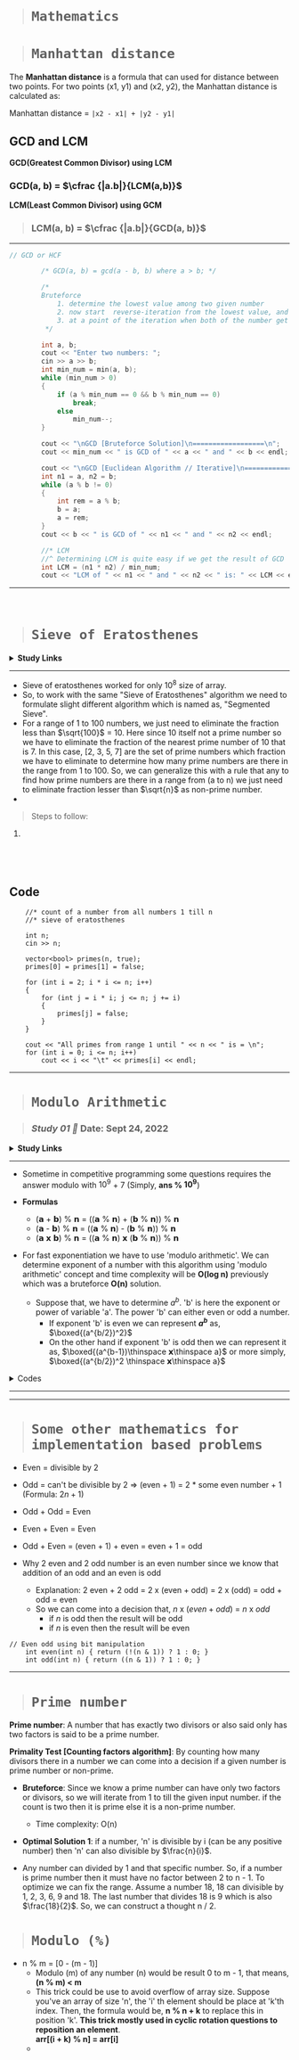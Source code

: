 
># ```Mathematics```

> # ```Manhattan distance```

The **Manhattan distance** is a formula that can used for distance between two points. For two points (x1, y1) and (x2, y2), the Manhattan distance is calculated as:

Manhattan distance = ```|x2 - x1| + |y2 - y1|```


## GCD and LCM

**GCD(Greatest Common Divisor) using LCM**  

### **GCD(a, b) = $\cfrac {|a.b|}{LCM(a,b)}$**

**LCM(Least Common Divisor) using GCM**  

> ### **LCM(a, b) = $\cfrac {|a.b|}{GCD(a, b)}$**

---

```cpp
// GCD or HCF

        /* GCD(a, b) = gcd(a - b, b) where a > b; */

        /*
        Bruteforce
            1. determine the lowest value among two given number
            2. now start  reverse-iteration from the lowest value, and decrease by every unsuccessful iteration the lowest value has to decrease by 1
            3. at a point of the iteration when both of the number get divided you have to stop the loop and thus the divisor is the answer
         */

        int a, b;
        cout << "Enter two numbers: ";
        cin >> a >> b;
        int min_num = min(a, b);
        while (min_num > 0)
        {
            if (a % min_num == 0 && b % min_num == 0)
                break;
            else
                min_num--;
        }

        cout << "\nGCD [Bruteforce Solution]\n==================\n";
        cout << min_num << " is GCD of " << a << " and " << b << endl;

        cout << "\nGCD [Euclidean Algorithm // Iterative]\n==================\n";
        int n1 = a, n2 = b;
        while (a % b != 0)
        {
            int rem = a % b;
            b = a;
            a = rem;
        }
        cout << b << " is GCD of " << n1 << " and " << n2 << endl;

        //* LCM
        //^ Determining LCM is quite easy if we get the result of GCD
        int LCM = (n1 * n2) / min_num;
        cout << "LCM of " << n1 << " and " << n2 << " is: " << LCM << endl;
```

---
&nbsp;

> # **```Sieve of Eratosthenes```**

<details>
<summary><b>Study Links</b></summary>
    1. https://codeforces.com/blog/entry/3519 <br>
    2. https://cp-algorithms.com/algebra/sieve-of-eratosthenes.html <br>
    3. https://youtu.be/MY0fXk-3BVQ <br>
</details>

---

* Sieve of eratosthenes worked for only $10^8$ size of array.
* So, to work with the same "Sieve of Eratosthenes" algorithm we need to formulate slight different algorithm which is named as, "Segmented Sieve".
* For a range of 1 to 100 numbers, we just need to eliminate the fraction less than $\sqrt{100}$ = 10. Here since 10 itself not a prime number so we have to eliminate the fraction of the nearest prime number of 10 that is 7. In this case, [2, 3, 5, 7] are the set of prime numbers which fraction we have to eliminate to determine how many prime numbers are there in the range from 1 to 100. So, we can generalize this with a rule that any to find how prime numbers are there in a range from (a to n) we just need to eliminate fraction lesser than $\sqrt{n}$ as non-prime number.
*

> Steps to follow:  

1.

&nbsp;
---

## **Code**

```
    //* count of a number from all numbers 1 till n
    //* sieve of eratosthenes

    int n;
    cin >> n;

    vector<bool> primes(n, true);
    primes[0] = primes[1] = false;

    for (int i = 2; i * i <= n; i++)
    {
        for (int j = i * i; j <= n; j += i)
        {
            primes[j] = false;
        }
    }

    cout << "All primes from range 1 until " << n << " is = \n";
    for (int i = 0; i <= n; i++)
        cout << i << "\t" << primes[i] << endl;
```

---

># **```Modulo Arithmetic```**

> ### *****Study 01 🤙*** Date: Sept 24, 2022**

<details>
<summary><b>Study Links</b></summary>
    1. https://youtu.be/KdePjukNs98
    <br>
    2. https://codeforces.com/blog/entry/72527
</details>

---

* Sometime in competitive programming some questions requires the answer modulo with $10^9$ + 7 (Simply, **ans % $10^9$**)

* **Formulas**
  * (𝗮 + 𝗯) % 𝗻 = ((𝗮 % 𝗻) + (𝗯 % 𝗻)) % 𝗻
  * (𝗮 - 𝗯) % 𝗻 = ((𝗮 % 𝗻) - (𝗯 % 𝗻)) % 𝗻
  * (𝗮 𝘅 𝗯) % 𝗻 = ((𝗮 % 𝗻) 𝘅 (𝗯 % 𝗻)) % 𝗻

* For fast exponentiation we have to use 'modulo arithmetic'. We can determine exponent of a number with this algorithm using 'modulo arithmetic' concept and time complexity will be **O(log n)** previously which was a bruteforce **O(n)** solution.  
  * Suppose that, we have to determine $a^b$. 'b' is here the exponent or power of variable 'a'. The power 'b' can either even or odd a number.
    * If exponent 'b' is even we can represent **$a^b$** as, $\boxed{(a^{b/2})^2}$
    * On the other hand if exponent 'b' is odd then we can represent it as, $\boxed{(a^{b-1})\thinspace 𝘅\thinspace a}$ or more simply, $\boxed{(a^{b/2})^2 \thinspace 𝘅\thinspace a}$

<details>
<summary>Codes</summary>

<code>

```
//* Question 01:

    int fastPowerModulo(int a, int b)
    {
        //! a^b = (a^2)^(b/2)   => if 'b' is even
        //! a^b = (a^(b-1)) *a => if 'b' is odd
        //* fast power or fast exponent
        int res = 1;

        while (b > 0)
        {
            if (b & 1)
                res *= a;
            a *= a;
            b >>= 1;
        }

        return res;
    }
```

```
//* Question 02: 

    void practice2()
    {
        //* prime number
        /*
        Time Complexity: O(sqrt(n))
        */

        cout << "Enter a number: ";
        int n = 0;
        cin >> n;

        //* error case
        if (n == 1 || n == 0 || n < 0)
            cout << n << " isn't a prime number\n";

        for (int i = 2; i * i <= n; i++)
        {
            if (n % i == 0)
            {
                cout << n << " isn't a prime number" << endl;
                return;
            }
        }

        cout << n << " is a prime number!!!\n";
    }

```

</code>
</details>

----

----

> # ```Some other mathematics for implementation based problems```

* Even = divisible by 2
* Odd = can't be divisible by 2 => (even + 1) = 2 * some even number + 1 (Formula: $2n + 1$)
* Odd + Odd = Even
* Even + Even = Even
* Odd + Even = (even + 1) + even = even + 1 = odd

* Why 2 even and 2 odd number is an even number since we know that addition of an odd and an even is odd

  * Explanation: 2 even + 2 odd = 2 x (even + odd) = 2 x (odd) = odd + odd = even
  * So we can come into a decision that, $n$ x $(even + odd)$ = $n$ x $odd$
    * if $n$ is odd then the result will be odd
    * if $n$ is even then the result will be even

```
// Even odd using bit manipulation
    int even(int n) { return (!(n & 1)) ? 1 : 0; }
    int odd(int n) { return ((n & 1)) ? 1 : 0; }
```

----

> # ```Prime number```

**Prime number**: A number that has exactly two divisors or also said only has two factors is said to be a prime number.

**Primality Test [Counting factors algorithm]**: By counting how many divisors there in a number we can come into a decision if a given number is prime number or non-prime.  

* **Bruteforce**: Since we know a prime number can have only two factors or divisors, so we will iterate from 1 to till the given input number. if the count is two then it is prime else it is a non-prime number.
  * Time complexity: O(n)

* **Optimal Solution 1**: if a number, 'n' is divisible by i (can be any positive number) then 'n' can also divisible by $\frac{n}{i}$.

* Any number can divided by 1 and that specific number. So, if a number is prime number then it must have no factor between 2 to n - 1. To optimize we can fix the range. Assume a number 18, 18 can divisible by 1, 2, 3, 6, 9 and 18. The last number that divides 18 is 9 which is also $\frac{18}{2}$. So, we can construct a thought n / 2.

> # ```Modulo (%)```

* n % m = [0 - (m - 1)]
  * Modulo (m) of any number (n) would be result 0 to m - 1, that means, **(n % m) < m**
  * This trick could be use to avoid overflow of array size. Suppose you've an array of size 'n', the 'i' th element should be place at 'k'th index. Then, the formula would be, **n % n + k** to replace this in position 'k'. **This trick mostly used in cyclic rotation questions to reposition an element**.  
  **arr[(i + k) % n] = arr[i]**
  * 
